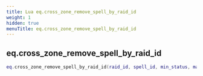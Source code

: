 ```yaml
---
title: Lua eq.cross_zone_remove_spell_by_raid_id
weight: 1
hidden: true
menuTitle: eq.cross_zone_remove_spell_by_raid_id
---
```

## eq.cross_zone_remove_spell_by_raid_id
```lua
eq.cross_zone_remove_spell_by_raid_id(raid_id, spell_id, min_status, max_status); -- void
```